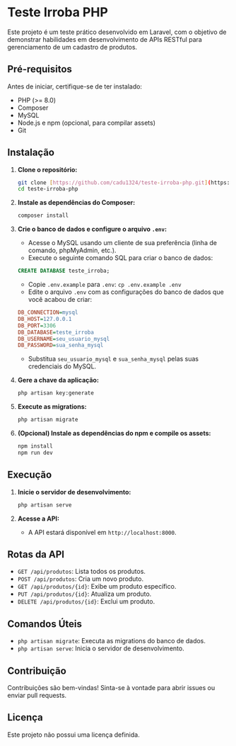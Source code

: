 # Teste Irroba PHP

Este projeto é um teste prático desenvolvido em Laravel, com o objetivo de demonstrar habilidades em desenvolvimento de APIs RESTful para gerenciamento de um cadastro de produtos.

## Pré-requisitos

Antes de iniciar, certifique-se de ter instalado:

-   PHP (>= 8.0)
-   Composer
-   MySQL
-   Node.js e npm (opcional, para compilar assets)
-   Git

## Instalação

1.  **Clone o repositório:**

    ```bash
    git clone [https://github.com/cadu1324/teste-irroba-php.git](https://github.com/cadu1324/teste-irroba-php.git)
    cd teste-irroba-php
    ```

2.  **Instale as dependências do Composer:**

    ```bash
    composer install
    ```

3.  **Crie o banco de dados e configure o arquivo `.env`:**

    -   Acesse o MySQL usando um cliente de sua preferência (linha de comando, phpMyAdmin, etc.).
    -   Execute o seguinte comando SQL para criar o banco de dados:

    ```sql
    CREATE DATABASE teste_irroba;
    ```

    -   Copie `.env.example` para `.env`: `cp .env.example .env`
    -   Edite o arquivo `.env` com as configurações do banco de dados que você acabou de criar:

    ```ini
    DB_CONNECTION=mysql
    DB_HOST=127.0.0.1
    DB_PORT=3306
    DB_DATABASE=teste_irroba
    DB_USERNAME=seu_usuario_mysql
    DB_PASSWORD=sua_senha_mysql
    ```

    -   Substitua `seu_usuario_mysql` e `sua_senha_mysql` pelas suas credenciais do MySQL.

4.  **Gere a chave da aplicação:**

    ```bash
    php artisan key:generate
    ```

5.  **Execute as migrations:**

    ```bash
    php artisan migrate
    ```

6.  **(Opcional) Instale as dependências do npm e compile os assets:**

    ```bash
    npm install
    npm run dev
    ```

## Execução

1.  **Inicie o servidor de desenvolvimento:**

    ```bash
    php artisan serve
    ```

2.  **Acesse a API:**

    -   A API estará disponível em `http://localhost:8000`.

## Rotas da API

-   `GET /api/produtos`: Lista todos os produtos.
-   `POST /api/produtos`: Cria um novo produto.
-   `GET /api/produtos/{id}`: Exibe um produto específico.
-   `PUT /api/produtos/{id}`: Atualiza um produto.
-   `DELETE /api/produtos/{id}`: Exclui um produto.

## Comandos Úteis

-   `php artisan migrate`: Executa as migrations do banco de dados.
-   `php artisan serve`: Inicia o servidor de desenvolvimento.

## Contribuição

Contribuições são bem-vindas! Sinta-se à vontade para abrir issues ou enviar pull requests.

## Licença

Este projeto não possui uma licença definida.
